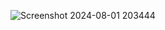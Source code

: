 ![Screenshot 2024-08-01 203444](https://github.com/user-attachments/assets/36c6ecec-a6e7-4d33-a57d-ff80385da66b)
